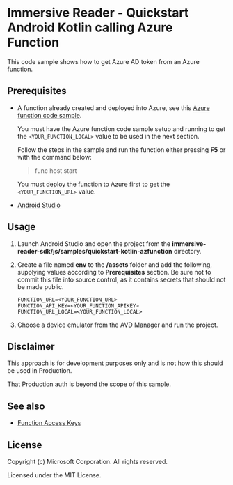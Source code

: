 # Immersive Reader - Quickstart Android Kotlin calling Azure Function

This code sample shows how to get Azure AD token from an Azure function.

## Prerequisites

* A function already created and deployed into Azure, see this [Azure function code sample](https://github.com/microsoft/immersive-reader-sdk/tree/master/js/samples/azure-function-csharp).

    You must have the Azure function code sample setup and running to get the `<YOUR_FUNCTION_LOCAL>` value to be used in the next section.

    Follow the steps in the sample and run the function either pressing **F5** or with the command below:

    > func host start

    You must deploy the function to Azure first to get the `<YOUR_FUNCTION_URL>` value.

* [Android Studio](https://developer.android.com/studio)

## Usage

1. Launch Android Studio and open the project from the **immersive-reader-sdk/js/samples/quickstart-kotlin-azfunction** directory.

2. Create a file named **env** to the **/assets** folder and add the following, supplying values according to **Prerequisites** section. Be sure not to commit this file into source control, as it contains secrets that should not be made public.

    ```text
    FUNCTION_URL=<YOUR_FUNCTION_URL>
    FUNCTION_API_KEY=<YOUR_FUNCTION_APIKEY>
    FUNCTION_URL_LOCAL=<YOUR_FUNCTION_LOCAL>
    ```

3. Choose a device emulator from the AVD Manager and run the project.

## Disclaimer

This approach is for development purposes only and is not how this should be used in Production.

That Production auth is beyond the scope of this sample.

## See also

* [Function Access Keys](https://docs.microsoft.com/en-us/azure/azure-functions/functions-bindings-http-webhook-trigger?tabs=csharp#authorization-keys)

## License

Copyright (c) Microsoft Corporation. All rights reserved.

Licensed under the MIT License.
